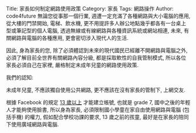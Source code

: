 Title: 家長如何制定網路使用政策
Category: 家長
Tags: 網路操作
Author: code4future
無論您從事那一個行業, 週遭一定充滿了各種網路與大小電腦的應用, 從大樓的門禁開始, 電梯、飲水機, 更不用提許多人辦公地點幾乎都各有一台桌上型或筆記型的個人電腦, 透過無線或有線網路與各種資訊系統或網站相連, 未來, 有關網路與電腦的各種應用, 更會密切涉入現代人的生活.

<!-- PELICAN_END_SUMMARY -->

因此, 身為家長的您, 除了必須體認到未來的現代國民已經離不開網路與電腦之外, 必須了解目前全世界有關網路內容分級, 都是採取軟性的自我管制模式, 所以各位家長必須自己在家裡, 嚴格制定未成年兒童的網路使用政策.

我們的認知:

未成年兒童, 不應該獨自使用公共網路, 更不應該在沒有家長的管制下, 上網交友.

根據 Facebook 的規定 <a href="https://www.facebook.com/help/210644045634222">13 歲以上</a> 才能建立帳號, 也就是 grade 7, 國中之後的年輕人才能夠使用臉書, 所以身為家長, 必須限制國小學童在家自由使用網路與電腦 (包括手機) 的權力, 假如配合學校功課的要求,  13 歲之前的孩童, 最好是在家長的陪同下使用廣域網路與電腦.
